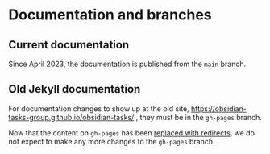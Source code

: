 # Documentation and branches

## Current documentation

Since April 2023, the documentation is published from the `main` branch.

## Old Jekyll documentation

For documentation changes to show up at the old site, <https://obsidian-tasks-group.github.io/obsidian-tasks/> , they must be in the `gh-pages` branch.

Now that the content on `gh-pages` has been [replaced with redirects](https://github.com/obsidian-tasks-group/obsidian-tasks/commit/9bf0963ef41009146d46321be039f5a12465eccd), we do not expect to make any more changes to the `gh-pages` branch.
